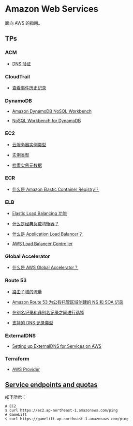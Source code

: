 # Amazon Web Services

面向 AWS 的指南。

## TPs

### ACM

+ [DNS 验证](https://docs.aws.amazon.com/zh_cn/acm/latest/userguide/dns-validation.html)

### CloudTrail

+ [查看事件历史记录](https://docs.aws.amazon.com/zh_cn/awscloudtrail/latest/userguide/tutorial-event-history.html)

### DynamoDB

+ [Amazon DynamoDB NoSQL Workbench](https://aws.amazon.com/cn/dynamodb/nosql-workbench/)

+ [NoSQL Workbench for DynamoDB](https://docs.aws.amazon.com/zh_cn/amazondynamodb/latest/developerguide/workbench.html)

### EC2

+ [云服务器实例类型](https://aws.amazon.com/cn/ec2/instance-types/)

+ [实例类型](https://docs.aws.amazon.com/zh_cn/AWSEC2/latest/UserGuide/instance-types.html)

+ [检索实例元数据](https://docs.aws.amazon.com/zh_cn/AWSEC2/latest/UserGuide/instancedata-data-retrieval.html)

### ECR

+ [什么是 Amazon Elastic Container Registry？](https://docs.aws.amazon.com/zh_cn/AmazonECR/latest/userguide/what-is-ecr.html)

### ELB

+ [Elastic Load Balancing 功能](https://aws.amazon.com/cn/elasticloadbalancing/features/)

+ [什么是经典负载均衡器？](https://docs.aws.amazon.com/zh_cn/elasticloadbalancing/latest/classic/introduction.html)

+ [什么是 Application Load Balancer？](https://docs.aws.amazon.com/zh_cn/elasticloadbalancing/latest/application/introduction.html)

+ [AWS Load Balancer Controller](https://kubernetes-sigs.github.io/aws-load-balancer-controller/v2.6/)

### Global Accelerator

+ [什么是 AWS Global Accelerator？](https://docs.aws.amazon.com/zh_cn/global-accelerator/latest/dg/what-is-global-accelerator.html)

### Route 53

+ [路由子域的流量](https://docs.aws.amazon.com/zh_cn/Route53/latest/DeveloperGuide/dns-routing-traffic-for-subdomains.html)

+ [Amazon Route 53 为公有托管区域创建的 NS 和 SOA 记录](https://docs.aws.amazon.com/zh_cn/Route53/latest/DeveloperGuide/SOA-NSrecords.html)

+ [在别名记录和非别名记录之间进行选择](https://docs.aws.amazon.com/zh_cn/Route53/latest/DeveloperGuide/resource-record-sets-choosing-alias-non-alias.html)

+ [支持的 DNS 记录类型](https://docs.aws.amazon.com/zh_cn/Route53/latest/DeveloperGuide/ResourceRecordTypes.html)

### ExternalDNS

+ [Setting up ExternalDNS for Services on AWS](https://github.com/kubernetes-sigs/external-dns/blob/master/docs/tutorials/aws.md)

### Terraform

+ [AWS Provider](https://registry.terraform.io/providers/hashicorp/aws/latest/docs)

## [Service endpoints and quotas](https://docs.aws.amazon.com/general/latest/gr/aws-service-information.html)

如下所示：

```
# EC2
$ curl https://ec2.ap-northeast-1.amazonaws.com/ping
# GameLift
$ curl https://gamelift.ap-northeast-1.amazonaws.com/ping
```
